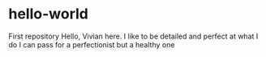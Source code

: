 # hello-world
First repository
Hello, Vivian here. I like to be detailed and perfect at what I do
I can pass for a perfectionist but a healthy one
